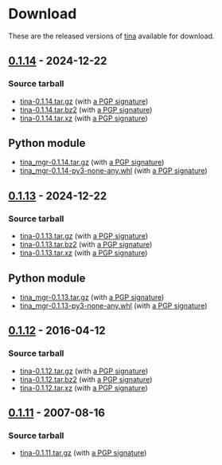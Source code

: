 <!--
SPDX-FileCopyrightText: Peter Pentchev <roam@ringlet.net>
SPDX-License-Identifier: GPL-2.0-or-later
-->

# Download

These are the released versions of [tina](index.md) available for download.

## [0.1.14] - 2024-12-22

### Source tarball

- [tina-0.1.14.tar.gz](https://devel.ringlet.net/files/misc/tina/tina-0.1.14.tar.gz)
  (with [a PGP signature](https://devel.ringlet.net/files/misc/tina/tina-0.1.14.tar.gz.asc))
- [tina-0.1.14.tar.bz2](https://devel.ringlet.net/files/misc/tina/tina-0.1.14.tar.bz2)
  (with [a PGP signature](https://devel.ringlet.net/files/misc/tina/tina-0.1.14.tar.bz2.asc))
- [tina-0.1.14.tar.xz](https://devel.ringlet.net/files/misc/tina/tina-0.1.14.tar.xz)
  (with [a PGP signature](https://devel.ringlet.net/files/misc/tina/tina-0.1.14.tar.xz.asc))

## Python module

- [tina_mgr-0.1.14.tar.gz](https://devel.ringlet.net/files/misc/tina/tina_mgr-0.1.14.tar.gz)
  (with [a PGP signature](https://devel.ringlet.net/files/misc/tina/tina_mgr-0.1.14.tar.gz.asc))
- [tina_mgr-0.1.14-py3-none-any.whl](https://devel.ringlet.net/files/misc/tina/tina_mgr-0.1.14-py3-none-any.whl)
  (with [a PGP signature](https://devel.ringlet.net/files/misc/tina/tina_mgr-0.1.14-py3-none-any.whl.asc))

## [0.1.13] - 2024-12-22

### Source tarball

- [tina-0.1.13.tar.gz](https://devel.ringlet.net/files/misc/tina/tina-0.1.13.tar.gz)
  (with [a PGP signature](https://devel.ringlet.net/files/misc/tina/tina-0.1.13.tar.gz.asc))
- [tina-0.1.13.tar.bz2](https://devel.ringlet.net/files/misc/tina/tina-0.1.13.tar.bz2)
  (with [a PGP signature](https://devel.ringlet.net/files/misc/tina/tina-0.1.13.tar.bz2.asc))
- [tina-0.1.13.tar.xz](https://devel.ringlet.net/files/misc/tina/tina-0.1.13.tar.xz)
  (with [a PGP signature](https://devel.ringlet.net/files/misc/tina/tina-0.1.13.tar.xz.asc))

## Python module

- [tina_mgr-0.1.13.tar.gz](https://devel.ringlet.net/files/misc/tina/tina_mgr-0.1.13.tar.gz)
  (with [a PGP signature](https://devel.ringlet.net/files/misc/tina/tina_mgr-0.1.13.tar.gz.asc))
- [tina_mgr-0.1.13-py3-none-any.whl](https://devel.ringlet.net/files/misc/tina/tina_mgr-0.1.13-py3-none-any.whl)
  (with [a PGP signature](https://devel.ringlet.net/files/misc/tina/tina_mgr-0.1.13-py3-none-any.whl.asc))

## [0.1.12] - 2016-04-12

### Source tarball

- [tina-0.1.12.tar.gz](https://devel.ringlet.net/files/misc/tina/tina-0.1.12.tar.gz)
  (with [a PGP signature](https://devel.ringlet.net/files/misc/tina/tina-0.1.12.tar.gz.asc))
- [tina-0.1.12.tar.bz2](https://devel.ringlet.net/files/misc/tina/tina-0.1.12.tar.bz2)
  (with [a PGP signature](https://devel.ringlet.net/files/misc/tina/tina-0.1.12.tar.bz2.asc))
- [tina-0.1.12.tar.xz](https://devel.ringlet.net/files/misc/tina/tina-0.1.12.tar.xz)
  (with [a PGP signature](https://devel.ringlet.net/files/misc/tina/tina-0.1.12.tar.xz.asc))

## [0.1.11] - 2007-08-16

### Source tarball

- [tina-0.1.11.tar.gz](https://devel.ringlet.net/files/misc/tina/tina-0.1.11.tar.gz)
  (with [a PGP signature](https://devel.ringlet.net/files/misc/tina/tina-0.1.11.tar.gz.asc))

[0.1.14]: https://gitlab.com/tina-mgr/tina-mgr/-/tags/release%2F0.1.14
[0.1.13]: https://gitlab.com/tina-mgr/tina-mgr/-/tags/release%2F0.1.13
[0.1.12]: https://gitlab.com/tina-mgr/tina-mgr/-/tags/release%2F0.1.12
[0.1.11]: https://gitlab.com/tina-mgr/tina-mgr/-/tags/debian%2F0.1.11
